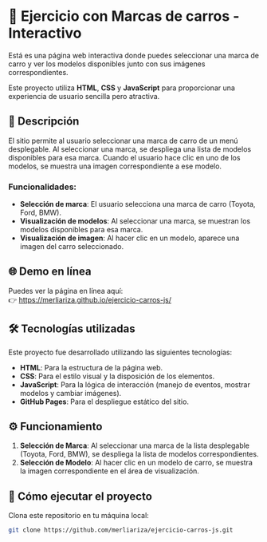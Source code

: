 # 🚗 Ejercicio con Marcas de carros - Interactivo

Está es una página web interactiva donde puedes seleccionar una marca de carro y ver los modelos disponibles junto con sus imágenes correspondientes.

Este proyecto utiliza **HTML**, **CSS** y **JavaScript** para proporcionar una experiencia de usuario sencilla pero atractiva.

## 📖 Descripción

El sitio permite al usuario seleccionar una marca de carro de un menú desplegable. Al seleccionar una marca, se despliega una lista de modelos disponibles para esa marca. Cuando el usuario hace clic en uno de los modelos, se muestra una imagen correspondiente a ese modelo.

### Funcionalidades:
- **Selección de marca**: El usuario selecciona una marca de carro (Toyota, Ford, BMW).
- **Visualización de modelos**: Al seleccionar una marca, se muestran los modelos disponibles para esa marca.
- **Visualización de imagen**: Al hacer clic en un modelo, aparece una imagen del carro seleccionado.

## 🌐 Demo en línea

Puedes ver la página en línea aquí:  
👉 https://merliariza.github.io/ejercicio-carros-js/

## 🛠️ Tecnologías utilizadas

Este proyecto fue desarrollado utilizando las siguientes tecnologías:

- **HTML**: Para la estructura de la página web.
- **CSS**: Para el estilo visual y la disposición de los elementos.
- **JavaScript**: Para la lógica de interacción (manejo de eventos, mostrar modelos y cambiar imágenes).
- **GitHub Pages**: Para el despliegue estático del sitio.

## ⚙️ Funcionamiento

1. **Selección de Marca**: Al seleccionar una marca de la lista desplegable (Toyota, Ford, BMW), se despliega la lista de modelos correspondientes.
2. **Selección de Modelo**: Al hacer clic en un modelo de carro, se muestra la imagen correspondiente en el área de visualización.

## 🔧 Cómo ejecutar el proyecto
Clona este repositorio en tu máquina local:
```bash
git clone https://github.com/merliariza/ejercicio-carros-js.git
